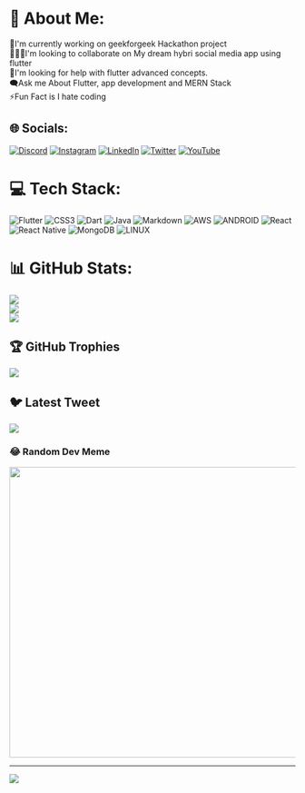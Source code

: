 # 💫 About Me:
🔭I'm currently working on geekforgeek Hackathon project<br>🧑‍🤝‍🧑I'm looking to collaborate on My dream hybri social media app using flutter<br>🤝I'm looking for help with flutter advanced concepts.<br>🗨️Ask me About Flutter, app development and MERN Stack<br>⚡Fun Fact is I hate coding 


## 🌐 Socials:
[![Discord](https://img.shields.io/badge/Discord-%237289DA.svg?logo=discord&logoColor=white)](https://discord.gg/FrwgBGSE) [![Instagram](https://img.shields.io/badge/Instagram-%23E4405F.svg?logo=Instagram&logoColor=white)](https://instagram.com/pavan_kumar_bluetick) [![LinkedIn](https://img.shields.io/badge/LinkedIn-%230077B5.svg?logo=linkedin&logoColor=white)](https://linkedin.com/in/meesala-pavan-kumar) [![Twitter](https://img.shields.io/badge/Twitter-%231DA1F2.svg?logo=Twitter&logoColor=white)](https://twitter.com/pavan_kumar_tg) [![YouTube](https://img.shields.io/badge/YouTube-%23FF0000.svg?logo=YouTube&logoColor=white)](https://youtube.com/@UCFAC94ohxX73Jd-JBeQvS0g) 

# 💻 Tech Stack:
![Flutter](https://img.shields.io/badge/Flutter-%2302569B.svg?style=for-the-badge&logo=Flutter&logoColor=white) ![CSS3](https://img.shields.io/badge/css3-%231572B6.svg?style=for-the-badge&logo=css3&logoColor=white) ![Dart](https://img.shields.io/badge/dart-%230175C2.svg?style=for-the-badge&logo=dart&logoColor=white) ![Java](https://img.shields.io/badge/java-%23ED8B00.svg?style=for-the-badge&logo=java&logoColor=white) ![Markdown](https://img.shields.io/badge/markdown-%23000000.svg?style=for-the-badge&logo=markdown&logoColor=white) ![AWS](https://img.shields.io/badge/AWS-%23FF9900.svg?style=for-the-badge&logo=amazon-aws&logoColor=white) ![ANDROID](https://img.shields.io/badge/android-%2320232a.svg?style=for-the-badge&logo=android&logoColor=%a4c639) ![React](https://img.shields.io/badge/react-%2320232a.svg?style=for-the-badge&logo=react&logoColor=%2361DAFB) ![React Native](https://img.shields.io/badge/react_native-%2320232a.svg?style=for-the-badge&logo=react&logoColor=%2361DAFB) ![MongoDB](https://img.shields.io/badge/MongoDB-%234ea94b.svg?style=for-the-badge&logo=mongodb&logoColor=white) ![LINUX](https://img.shields.io/badge/Linux-FCC624?style=for-the-badge&logo=linux&logoColor=black)
# 📊 GitHub Stats:
![](https://github-readme-stats.vercel.app/api?username=pavan6476252&theme=dark&hide_border=false&include_all_commits=true&count_private=true)<br/>
![](https://github-readme-streak-stats.herokuapp.com/?user=pavan6476252&theme=dark&hide_border=false)<br/>
![](https://github-readme-stats.vercel.app/api/top-langs/?username=pavan6476252&theme=dark&hide_border=false&include_all_commits=true&count_private=true&layout=compact)

## 🏆 GitHub Trophies
![](https://github-profile-trophy.vercel.app/?username=pavan6476252&theme=radical&no-frame=true&no-bg=false&margin-w=4)

## 🐦 Latest Tweet
[![](https://gtce.itsvg.in/api?username=pavan_kumar_tg)](https://github.com/VishwaGauravIn/github-twitter-card-embed)

### 😂 Random Dev Meme
<img src="https://random-memer.herokuapp.com/" width="512px"/>

---
[![](https://visitcount.itsvg.in/api?id=pavan6476252&icon=0&color=0)](https://visitcount.itsvg.in)

<!-- Proudly created with GPRM ( https://gprm.itsvg.in ) -->